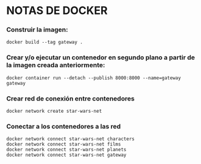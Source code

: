 # NOTAS DE DOCKER

### Construir la imagen:
```
docker build --tag gateway .
```

### Crear y/o ejecutar un contenedor en segundo plano a partir de la imagen creada anteriormente:
```
docker container run --detach --publish 8000:8000 --name=gateway gateway
```

### Crear red de conexión entre contenedores
```
docker network create star-wars-net
```

### Conectar a los contenedores a las red
```
docker network connect star-wars-net characters
docker network connect star-wars-net films
docker network connect star-wars-net planets
docker network connect star-wars-net gateway
```